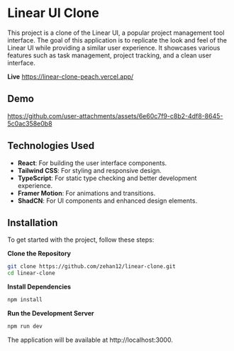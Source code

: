 # Linear UI Clone

This project is a clone of the Linear UI, a popular project management tool interface. The goal of this application is to replicate the look and feel of the Linear UI while providing a similar user experience. It showcases various features such as task management, project tracking, and a clean user interface.

**Live** https://linear-clone-peach.vercel.app/

## Demo
https://github.com/user-attachments/assets/6e60c7f9-c8b2-4df8-8645-5c0ac358e0b8

## Technologies Used

-   **React**: For building the user interface components.
-   **Tailwind CSS**: For styling and responsive design.
-   **TypeScript**: For static type checking and better development experience.
-   **Framer Motion**: For animations and transitions.
-   **ShadCN**: For UI components and enhanced design elements.

## Installation

To get started with the project, follow these steps:

**Clone the Repository**

```bash
git clone https://github.com/zehan12/linear-clone.git
cd linear-clone
```

**Install Dependencies**

```bash
npm install
```

**Run the Development Server**

```bash
npm run dev
```

The application will be available at http://localhost:3000.
